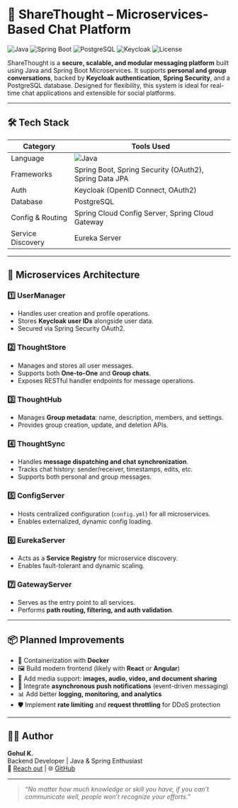 # 💬 ShareThought – Microservices-Based Chat Platform

![Java](https://img.shields.io/badge/Java-17-blue.svg)
![Spring Boot](https://img.shields.io/badge/SpringBoot-3.x-brightgreen)
![PostgreSQL](https://img.shields.io/badge/PostgreSQL-Database-blue)
![Keycloak](https://img.shields.io/badge/Auth-Keycloak-purple)
![License](https://img.shields.io/badge/license-MIT-lightgrey)

ShareThought is a **secure, scalable, and modular messaging platform** built using Java and Spring Boot Microservices. It supports **personal and group conversations**, backed by **Keycloak authentication**, **Spring Security**, and a PostgreSQL database. Designed for flexibility, this system is ideal for real-time chat applications and extensible for social platforms.

---

## 🛠️ Tech Stack

| Category       | Tools Used                                                                 |
|----------------|----------------------------------------------------------------------------|
| Language       | ![Java](https://img.shields.io/badge/Java-17-blue.svg)                    |
| Frameworks     | Spring Boot, Spring Security (OAuth2), Spring Data JPA                    |
| Auth           | Keycloak (OpenID Connect, OAuth2)                                          |
| Database       | PostgreSQL                                                                 |
| Config & Routing | Spring Cloud Config Server, Spring Cloud Gateway                        |
| Service Discovery | Eureka Server                                                           |

---

## 🧱 Microservices Architecture

### 1️⃣ **UserManager**
- Handles user creation and profile operations.
- Stores **Keycloak user IDs** alongside user data.
- Secured via Spring Security OAuth2.

### 2️⃣ **ThoughtStore**
- Manages and stores all user messages.
- Supports both **One-to-One** and **Group chats**.
- Exposes RESTful handler endpoints for message operations.

### 3️⃣ **ThoughtHub**
- Manages **Group metadata**: name, description, members, and settings.
- Provides group creation, update, and deletion APIs.

### 4️⃣ **ThoughtSync**
- Handles **message dispatching and chat synchronization**.
- Tracks chat history: sender/receiver, timestamps, edits, etc.
- Supports both personal and group messages.

### 5️⃣ **ConfigServer**
- Hosts centralized configuration (`config.yml`) for all microservices.
- Enables externalized, dynamic config loading.

### 6️⃣ **EurekaServer**
- Acts as a **Service Registry** for microservice discovery.
- Enables fault-tolerant and dynamic scaling.

### 7️⃣ **GatewayServer**
- Serves as the entry point to all services.
- Performs **path routing, filtering, and auth validation**.

---

## 📦 Planned Improvements

- 🚢 Containerization with **Docker**
- 🖼️ Build modern frontend (likely with **React** or **Angular**)
- 📎 Add media support: **images, audio, video, and document sharing**
- 🔔 Integrate **asynchronous push notifications** (event-driven messaging)
- 📊 Add better **logging, monitoring, and analytics**
- 🛡️ Implement **rate limiting** and **request throttling** for DDoS protection

---

## 👨‍💻 Author

**Gohul K.**  
Backend Developer | Java & Spring Enthusiast  
📧 [Reach out](mailto:your-email@example.com) | 🌐 [GitHub](https://github.com/kpgohul)

---

> _“No matter how much knowledge or skill you have, if you can’t communicate well, people won’t recognize your efforts.”_


